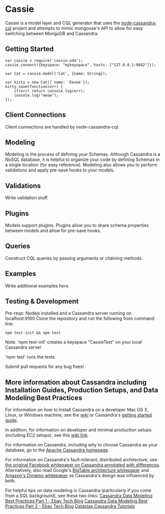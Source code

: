 Cassie
=====
Cassie is a model layer and CQL generator that uses the [node-cassandra-cql](https://github.com/jorgebay/node-cassandra-cql) project and attempts to mimic mongoose's API to allow for easy switching between MongoDB and Cassandra.

Getting Started
----------
```
var cassie = require('cassie-odm');
cassie.connect({keyspace: "mykeyspace", hosts: ["127.0.0.1:9042"]});

var Cat = cassie.model('Cat', {name: String});

var kitty = new Cat({ name: 'Eevee'});
kitty.save(function(err) {
	if(err) return console.log(err);
	console.log("meow");
});

```

Client Connections
----------
Client connections are handled by node-cassandra-cql.

Modeling
---------
Modeling is the process of defining your Schemas. Although Cassandra is a NoSQL database, it is helpful to organize your code by defining Schemas in a single location (for easy reference). Modeling also allows you to perform validations and apply pre-save hooks to your models.

Validations
----------
Write validation stuff.

Plugins
----------
Models support plugins. Plugins allow you to share schema properties between models and allow for pre-save hooks.

Queries
----------
Construct CQL queries by passing arguments or chaining methods. 

Examples
----------
Write additional examples here.

Testing & Development
----------
Pre-reqs:
Nodejs installed and a Cassandra server running on localhost:9160
Clone the repository and run the following from command line:
```
npm test-init && npm test
```
Note: 'npm test-init' creates a keyspace "CassieTest" on your local Cassandra server

'npm test' runs the tests.

Submit pull requests for any bug fixes!

More information about Cassandra including Installation Guides, Production Setups, and Data Modeling Best Practices
----------

For information on how to Install Cassandra on a developer Mac OS X, Linux, or Windows machine, see the [wiki](http://wiki) or Cassandra's [getting started guide](http://wiki.apache.org/cassandra/GettingStarted).

In addition, for information on developer and minimal production setups (including EC2 setups), see this [wiki link](http://wiki2).

For information on Cassandra, including why to choose Cassandra as your database, go to the [Apache Cassandra homepage](http://cassandra.apache.org/).

For information on Cassandra's fault-tolerant, distributed architecture, see [the original Facebook whitepaper on Cassandra annotated with differences](http://www.datastax.com/documentation/articles/cassandra/cassandrathenandnow.html). Alternatively, also read Google's [BigTable architecture whitepaper](http://static.googleusercontent.com/media/research.google.com/en/us/archive/bigtable-osdi06.pdf) and [Amazon's Dynamo whitepaper](http://www.allthingsdistributed.com/files/amazon-dynamo-sosp2007.pdf) as Cassandra's design was influenced by both.

For helpful tips on data modeling in Cassandra (particularly if you come from a SQL background), see these two links:
[Cassandra Data Modeling Best Practices Part 1 - Ebay Tech Blog](http://www.ebaytechblog.com/2012/07/16/cassandra-data-modeling-best-practices-part-1/#.U7YP_Y1dU_Q)
[Cassandra Data Modeling Best Practices Part 2 - Ebay Tech Blog](http://www.ebaytechblog.com/2012/08/14/cassandra-data-modeling-best-practices-part-2/#.U7YQGI1dU_Q)
[Datastax Cassandra Tutorials](http://www.datastax.com/dev/tutorials)